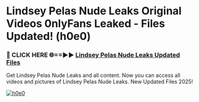 # Lindsey Pelas Nude Leaks Original Videos 0nlyFans Leaked - Files Updated! (h0e0)

<h3>🔴 CLICK HERE 🌐==►► <a href="https://tinyurl.com/yrmya6cz" rel="nofollow">Lindsey Pelas Nude Leaks Updated Files</a></h3>

Get Lindsey Pelas Nude Leaks and all content. Now you can access all videos and pictures of Lindsey Pelas Nude Leaks. New Updated Files 2025!

[![h0e0](https://i.imgur.com/FMdXYCs.gif)](https://tinyurl.com/yrmya6cz)
